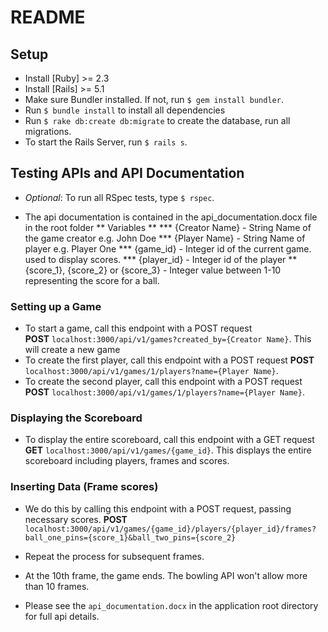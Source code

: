 # README

## Setup
* Install [Ruby] >= 2.3
* Install [Rails] >= 5.1
* Make sure Bundler installed. If not, run ```$ gem install bundler```.
* Run ```$ bundle install``` to install all dependencies
* Run ```$ rake db:create db:migrate``` to create the database, run all migrations.
* To start the Rails Server, run ```$ rails s```.

## Testing APIs and API Documentation
* _Optional_: To run all RSpec tests, type ```$ rspec```. 

* The api documentation is contained in the api_documentation.docx file in the root folder
** Variables **
*** {Creator Name} - String Name of the game creator e.g. John Doe
*** {Player Name} - String Name of player e.g. Player One
*** {game_id} - Integer id of the current game. used to display scores. 
*** {player_id} - Integer id of the player
** {score_1}, {score_2} or {score_3} - Integer value between 1-10 representing the score for a ball.

### Setting up a Game
* To start a game, call this endpoint with a POST request <br/> **POST** ```localhost:3000/api/v1/games?created_by={Creator Name}```. This will create a new game  <br/>
* To create the first player, call this endpoint with a POST request **POST** ```localhost:3000/api/v1/games/1/players?name={Player Name}```. <br/>
* To create the second player, call this endpoint with a POST request **POST** ```localhost:3000/api/v1/games/1/players?name={Player Name}```. 

### Displaying the Scoreboard
* To display the entire scoreboard, call this endpoint with a GET request **GET** ```localhost:3000/api/v1/games/{game_id}```. This displays the entire scoreboard including players, frames and scores.

### Inserting Data (Frame scores)
* We do this by calling this endpoint with a POST request, passing necessary scores. **POST** ```localhost:3000/api/v1/games/{game_id}/players/{player_id}/frames?ball_one_pins={score_1}&ball_two_pins={score_2}```

* Repeat the process for subsequent frames.
* At the 10th frame, the game ends. The bowling API won't allow more than 10 frames.

* Please see the ``api_documentation.docx`` in the application root directory for full api details.
